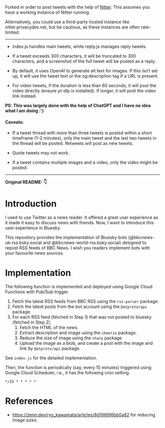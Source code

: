 Forked in order to post tweets with the help of [Nitter](https://github.com/zedeus/nitter). This assumes you have a working instance of Nitter running. 

Alternatively, you could use a third-party hosted instance like nitter.privacydev.net, but be cautious, as these instances are often rate-limited.

***

- index.js handles main tweets, while reply.js manages reply tweets.
    
- If a tweet exceeds 300 characters, it will be truncated to 300 characters, and a screenshot of the full tweet will be posted as a reply.

- By default, it uses OpenAI to generate alt text for images. If this isn’t set up, it will use the tweet text or the og:description tag if a URL is present.

- For video tweets, if the duration is less than 60 seconds, it will post the video directly (ensure yt-dlp is installed). If longer, it will post the video link instead.

**PS: This was largely done with the help of ChatGPT and I have no idea what I am doing :')**

#### Caveats:
- If a tweet thread with more than three tweets is posted within a short timeframe (1–2 minutes), only the main tweet and the last two tweets in the thread will be posted.
Retweets will post as new tweets.

- Quote tweets may not work.
- If a tweet contains multiple images and a video, only the video might be posted.
***

**Original README: 👇** 


# Introduction

I used to use Twitter as a news reader. It offered a great user experience as it made it easy to discuss news with friends. Now, I want to introduce this user experience in Bluesky.

This repository provides the implementation of Bluesky bots (@bbcnews-uk-rss.bsky.social and @bbcnews-world-rss.bsky.social) designed to repost RSS feeds of BBC News. I wish you readers implement bots with your favourite news sources.

# Implementation

The following function is implemented and deployed using Google Cloud Functions with Pub/Sub trigger.	

1. Fetch the latest RSS feeds from BBC RSS using the `rss-parser` package.
2. Fetch the latest posts from the bot account using the `@atproto/api` package. 
3. For each RSS feed (fetched in Step 1) that was not posted to bluesky (fetched in Step 2),
    1. Fetch the HTML of the news.
    2. Extract description and image using the `cheerio` package.
    3. Reduce the size of image using the `sharp` package.
    4. Upload the image as a blob, and create a post with the image and link by `@atproto/api` package.

See `index.js` for the detailed implementation.

Then, the function is periodically (say, every 15 minutes) triggered using Google Cloud Scheduler, i.e., it has the following cron setting.

```
*/15 * * * * *
```

# References

- https://zenn.dev/ryo_kawamata/articles/8d1966f6bb0a82 for reducing image sizes.

